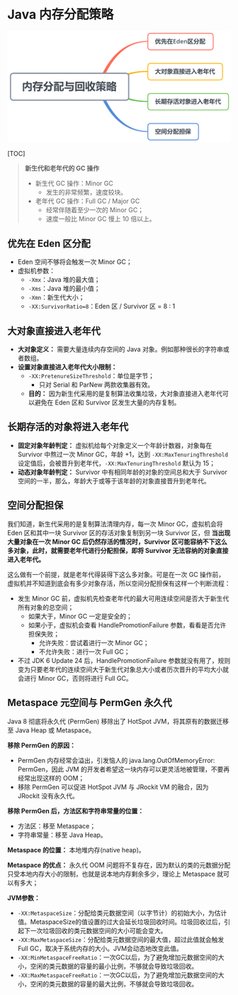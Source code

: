 # Java 内存分配策略

<img src="https://raw.githubusercontent.com/scottie1996/PicGo/master/img/%E5%86%85%E5%AD%98%E5%88%86%E9%85%8D%E4%B8%8E%E5%9B%9E%E6%94%B6%E7%AD%96%E7%95%A5.png" alt="内存分配与回收策略" style="zoom: 50%;" />

[TOC]



> **新生代和老年代的 GC 操作**
>
> - 新生代 GC 操作：Minor GC
> 	- 发生的非常频繁，速度较块。
> - 老年代 GC 操作：Full GC / Major GC
> 	- 经常伴随着至少一次的 Minor GC；
> 	- 速度一般比 Minor GC 慢上 10 倍以上。



## 优先在 Eden 区分配

- Eden 空间不够将会触发一次 Minor GC；
- 虚拟机参数：
	- `-Xmx`：Java 堆的最大值；
	- `-Xms`：Java 堆的最小值；
	- `-Xmn`：新生代大小；
	- `-XX:SurvivorRatio=8`：Eden 区 / Survivor 区 = 8 : 1



## 大对象直接进入老年代

- **大对象定义：** 需要大量连续内存空间的 Java 对象。例如那种很长的字符串或者数组。
- **设置对象直接进入老年代大小限制：**
	- `-XX:PretenureSizeThreshold`：单位是字节；
		- 只对 Serial 和 ParNew 两款收集器有效。
	- **目的：** 因为新生代采用的是复制算法收集垃圾，大对象直接进入老年代可以避免在 Eden 区和 Survivor 区发生大量的内存复制。



## 长期存活的对象将进入老年代

- **固定对象年龄判定：** 虚拟机给每个对象定义一个年龄计数器，对象每在 Survivor 中熬过一次 Minor GC，年龄 +1，达到 `-XX:MaxTenuringThreshold` 设定值后，会被晋升到老年代，`-XX:MaxTenuringThreshold` 默认为 15；
- **动态对象年龄判定：** Survivor 中有相同年龄的对象的空间总和大于 Survivor 空间的一半，那么，年龄大于或等于该年龄的对象直接晋升到老年代。



## 空间分配担保

我们知道，新生代采用的是复制算法清理内存，每一次 Minor GC，虚拟机会将 Eden 区和其中一块 Survivor 区的存活对象复制到另一块 Survivor 区，但 **当出现大量对象在一次 Minor GC 后仍然存活的情况时，Survivor 区可能容纳不下这么多对象，此时，就需要老年代进行分配担保，即将 Survivor 无法容纳的对象直接进入老年代。**

这么做有一个前提，就是老年代得装得下这么多对象。可是在一次 GC 操作前，虚拟机并不知道到底会有多少对象存活，所以空间分配担保有这样一个判断流程：

- 发生 Minor GC 前，虚拟机先检查老年代的最大可用连续空间是否大于新生代所有对象的总空间；
	- 如果大于，Minor GC 一定是安全的；
	- 如果小于，虚拟机会查看 HandlePromotionFailure 参数，看看是否允许担保失败；
		- 允许失败：尝试着进行一次 Minor GC；
		- 不允许失败：进行一次 Full GC；
- 不过 JDK 6 Update 24 后，HandlePromotionFailure 参数就没有用了，规则变为只要老年代的连续空间大于新生代对象总大小或者历次晋升的平均大小就会进行 Minor GC，否则将进行 Full GC。



## Metaspace 元空间与 PermGen 永久代

Java 8 彻底将永久代 (PermGen) 移除出了 HotSpot JVM，将其原有的数据迁移至 Java Heap 或 Metaspace。

**移除 PermGen 的原因：**

- PermGen 内存经常会溢出，引发恼人的 java.lang.OutOfMemoryError: PermGen，因此 JVM 的开发者希望这一块内存可以更灵活地被管理，不要再经常出现这样的 OOM；
- 移除 PermGen 可以促进 HotSpot JVM 与 JRockit VM 的融合，因为 JRockit 没有永久代。

**移除 PermGen 后，方法区和字符串常量的位置：**

- 方法区：移至 Metaspace；
- 字符串常量：移至 Java Heap。

**Metaspace 的位置：** 本地堆内存(native heap)。

**Metaspace 的优点：** 永久代 OOM 问题将不复存在，因为默认的类的元数据分配只受本地内存大小的限制，也就是说本地内存剩余多少，理论上 Metaspace 就可以有多大；

**JVM参数：**

- `-XX:MetaspaceSize`：分配给类元数据空间（以字节计）的初始大小，为估计值。MetaspaceSize的值设置的过大会延长垃圾回收时间。垃圾回收过后，引起下一次垃圾回收的类元数据空间的大小可能会变大。
- `-XX:MaxMetaspaceSize`：分配给类元数据空间的最大值，超过此值就会触发Full GC，取决于系统内存的大小。JVM会动态地改变此值。
- `-XX:MinMetaspaceFreeRatio`：一次GC以后，为了避免增加元数据空间的大小，空闲的类元数据的容量的最小比例，不够就会导致垃圾回收。
- `-XX:MaxMetaspaceFreeRatio`：一次GC以后，为了避免增加元数据空间的大小，空闲的类元数据的容量的最大比例，不够就会导致垃圾回收。